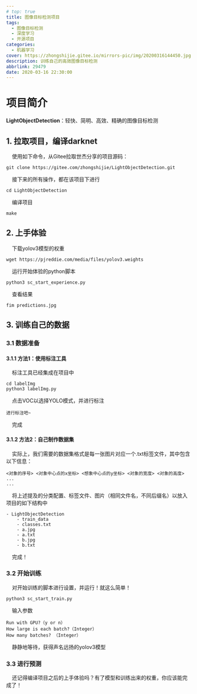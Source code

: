 ```yaml
---
# top: true
title: 图像目标检测项目
tags:
  - 图像目标检测
  - 深度学习
  - 开源项目
categories:
  - 机器学习
cover: https://zhongshijie.gitee.io/mirrors-pic/img/20200316144450.jpg
description: 训练自己的高效图像目标检测
abbrlink: 29479
date: 2020-03-16 22:30:00
---
```


# 项目简介

**LightObjectDetection**：轻快、简明、高效、精确的图像目标检测

## 1. 拉取项目，编译darknet
&nbsp; &nbsp; 使用如下命令，从Gitee拉取世杰分享的项目源码：
```
git clone https://gitee.com/zhongshijie/LightObjectDetection.git
```
&nbsp; &nbsp; 接下来的所有操作，都在该项目下进行
```
cd LightObjectDetection
```
&nbsp; &nbsp; 编译项目
```
make
```

## 2. 上手体验
&nbsp; &nbsp; 下载yolov3模型的权重
```
wget https://pjreddie.com/media/files/yolov3.weights
```
&nbsp; &nbsp; 运行开始体验的python脚本
```
python3 sc_start_experience.py
```
&nbsp; &nbsp; 查看结果
```
fim predictions.jpg
```

## 3. 训练自己的数据
### 3.1 数据准备
#### 3.1.1 方法1：使用标注工具
&nbsp; &nbsp; 标注工具已经集成在项目中
```
cd labelImg
python3 labelImg.py
```
&nbsp; &nbsp; 点击VOC以选择YOLO模式，并进行标注
```
进行标注吧~
```

&nbsp; &nbsp; 完成


#### 3.1.2 方法2：自己制作数据集
&nbsp; &nbsp; 实际上，我们需要的数据集格式是每一张图片对应一个.txt标签文件，其中包含以下信息：
```
<对象的序号> <对象中心点的x坐标> <想象中心点的y坐标> <对象的宽度> <对象的高度>
...
...
```
&nbsp; &nbsp; 将上述提及的分类配置、标签文件、图片（相同文件名，不同后缀名）以放入项目的如下结构中
```
- LightObjectDetection
    - train_data
	- classes.txt
	- a.jpg
	- a.txt
	- b.jpg
	- b.txt
```
&nbsp; &nbsp; 完成！

### 3.2 开始训练
&nbsp; &nbsp; 对开始训练的脚本进行设置，并运行！就这么简单！
```
python3 sc_start_train.py
```
&nbsp; &nbsp; 输入参数
```
Run with GPU?（y or n）
How large is each batch?（Integer）
How many batches? （Integer）
```
&nbsp; &nbsp; 静静地等待，获得声名远扬的yolov3模型

### 3.3 进行预测
&nbsp; &nbsp; 还记得编译项目之后的上手体验吗？有了模型和训练出来的权重，你应该能完成了！
